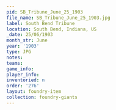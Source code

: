 ```yaml
---
pid: SB_Tribune_June_25_1903
file_name: SB_Tribune_June_25_1903.jpg
label: South Bend Tribune
location: South Bend, Indiana, US
_date: 25/06/1903
month_str: June
year: '1903'
type: JPG
notes: 
teams: 
game_info: 
player_info: 
inventoried: n
order: '276'
layout: foundry-item
collection: foundry-giants
---
```

